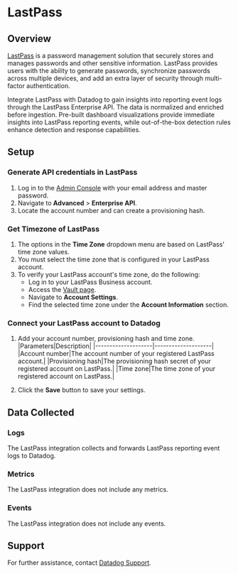# LastPass

## Overview

[LastPass][1] is a password management solution that securely stores and manages passwords and other sensitive
information. LastPass provides users with the ability to generate passwords, synchronize passwords across multiple
devices, and add an extra layer of security through multi-factor authentication.

Integrate LastPass with Datadog to gain insights into reporting event logs through the LastPass Enterprise API. The data is
normalized and enriched before ingestion. Pre-built dashboard visualizations provide immediate insights into LastPass
reporting events, while out-of-the-box detection rules enhance detection and response capabilities.

## Setup

### Generate API credentials in LastPass

1. Log in to the [Admin Console](https://admin.lastpass.com/) with your email address and master password.
2. Navigate to **Advanced** > **Enterprise API**.
3. Locate the account number and can create a provisioning hash.

### Get Timezone of LastPass

1. The options in the **Time Zone** dropdown menu are based on LastPass' time zone values.
2. You must select the time zone that is configured in your LastPass account.
3. To verify your LastPass account's time zone, do the following:
    - Log in to your LastPass Business account.
    - Access the [Vault page](https://lastpass.com/vault/).
    - Navigate to **Account Settings**.
    - Find the selected time zone under the **Account Information** section.


### Connect your LastPass account to Datadog

1. Add your account number, provisioning hash and time zone.  
    |Parameters|Description|
    |--------------------|--------------------|
    |Account number|The account number of your registered LastPass account.|
    |Provisioning hash|The provisioning hash secret of your registered account on LastPass.|
    |Time zone|The time zone of your registered account on LastPass.|

2. Click the **Save** button to save your settings.


## Data Collected

### Logs

The LastPass integration collects and forwards LastPass reporting event logs to Datadog.

### Metrics

The LastPass integration does not include any metrics.

### Events

The LastPass integration does not include any events.

## Support

For further assistance, contact [Datadog Support][2].

[1]: https://www.lastpass.com/products/business
[2]: https://docs.datadoghq.com/help/
